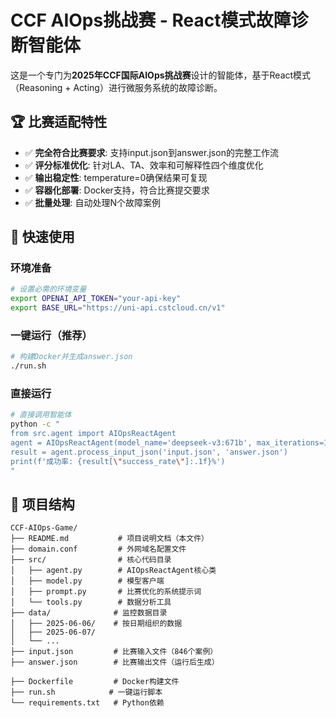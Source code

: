# CCF AIOps挑战赛 - React模式故障诊断智能体

这是一个专门为**2025年CCF国际AIOps挑战赛**设计的智能体，基于React模式（Reasoning + Acting）进行微服务系统的故障诊断。

## 🏆 比赛适配特性

- ✅ **完全符合比赛要求**: 支持input.json到answer.json的完整工作流
- ✅ **评分标准优化**: 针对LA、TA、效率和可解释性四个维度优化
- ✅ **输出稳定性**: temperature=0确保结果可复现
- ✅ **容器化部署**: Docker支持，符合比赛提交要求
- ✅ **批量处理**: 自动处理N个故障案例

## 🚀 快速使用

### 环境准备
```bash
# 设置必需的环境变量
export OPENAI_API_TOKEN="your-api-key"
export BASE_URL="https://uni-api.cstcloud.cn/v1"
```

### 一键运行（推荐）
```bash
# 构建Docker并生成answer.json
./run.sh
```

### 直接运行
```bash
# 直接调用智能体
python -c "
from src.agent import AIOpsReactAgent
agent = AIOpsReactAgent(model_name='deepseek-v3:671b', max_iterations=12)
result = agent.process_input_json('input.json', 'answer.json')
print(f'成功率: {result[\"success_rate\"]:.1f}%')
"
```

## 📁 项目结构

```
CCF-AIOps-Game/
├── README.md           # 项目说明文档（本文件）
├── domain.conf         # 外网域名配置文件
├── src/                # 核心代码目录
│   ├── agent.py        # AIOpsReactAgent核心类
│   ├── model.py        # 模型客户端
│   ├── prompt.py       # 比赛优化的系统提示词
│   └── tools.py        # 数据分析工具
├── data/              # 监控数据目录
│   ├── 2025-06-06/    # 按日期组织的数据
│   ├── 2025-06-07/
│   └── ...
├── input.json         # 比赛输入文件（846个案例）
├── answer.json        # 比赛输出文件（运行后生成）

├── Dockerfile         # Docker构建文件
├── run.sh            # 一键运行脚本
└── requirements.txt   # Python依赖
```
